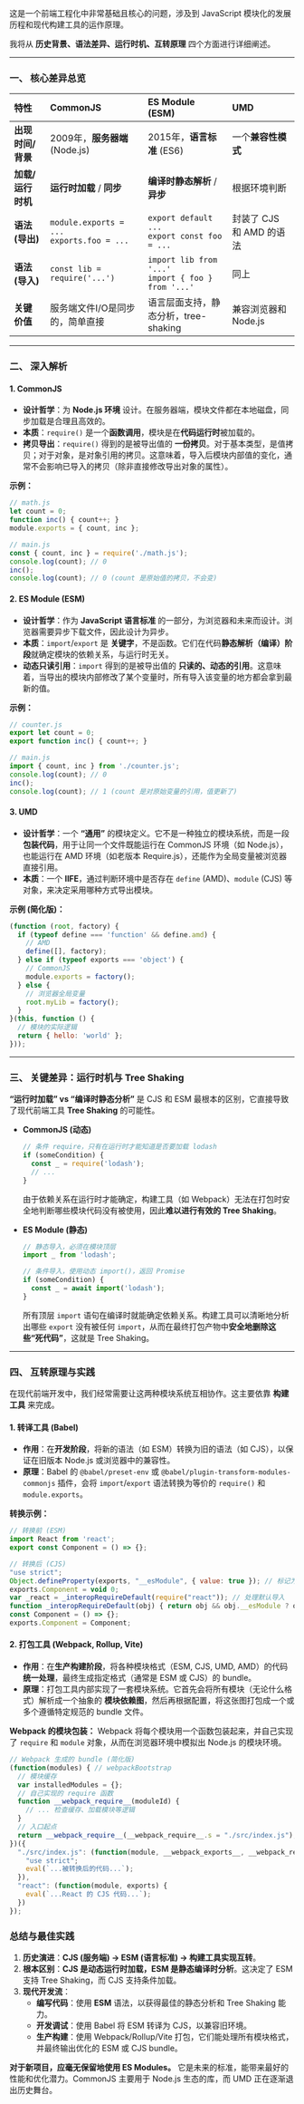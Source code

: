 这是一个前端工程化中非常基础且核心的问题，涉及到 JavaScript 模块化的发展历程和现代构建工具的运作原理。

我将从 **历史背景、语法差异、运行时机、互转原理** 四个方面进行详细阐述。

---

### 一、 核心差异总览

| 特性 | CommonJS | ES Module (ESM) | UMD |
| :--- | :--- | :--- | :--- |
| **出现时间/背景** | 2009年，**服务器端** (Node.js) | 2015年，**语言标准** (ES6) | 一个**兼容性模式** |
| **加载/运行时机** | **运行时加载** / **同步** | **编译时静态解析** / **异步** | 根据环境判断 |
| **语法 (导出)** | `module.exports = ...` <br> `exports.foo = ...` | `export default ...` <br> `export const foo = ...` | 封装了 CJS 和 AMD 的语法 |
| **语法 (导入)** | `const lib = require('...')` | `import lib from '...'` <br> `import { foo } from '...'` | 同上 |
| **关键价值** | 服务端文件I/O是同步的，简单直接 | 语言层面支持，静态分析，tree-shaking | 兼容浏览器和 Node.js |

---

### 二、 深入解析

#### 1. CommonJS

*   **设计哲学**：为 **Node.js 环境** 设计。在服务器端，模块文件都在本地磁盘，同步加载是合理且高效的。
*   **本质**：`require()` 是一个**函数调用**，模块是在**代码运行时**被加载的。
*   **拷贝导出**：`require()` 得到的是被导出值的 **一份拷贝**。对于基本类型，是值拷贝；对于对象，是对象引用的拷贝。这意味着，导入后模块内部值的变化，通常不会影响已导入的拷贝（除非直接修改导出对象的属性）。

**示例：**
```javascript
// math.js
let count = 0;
function inc() { count++; }
module.exports = { count, inc };

// main.js
const { count, inc } = require('./math.js');
console.log(count); // 0
inc();
console.log(count); // 0 (count 是原始值的拷贝，不会变)
```

#### 2. ES Module (ESM)

*   **设计哲学**：作为 **JavaScript 语言标准** 的一部分，为浏览器和未来而设计。浏览器需要异步下载文件，因此设计为异步。
*   **本质**：`import`/`export` 是 **关键字**，不是函数。它们在代码**静态解析（编译）阶段**就确定模块的依赖关系，与运行时无关。
*   **动态只读引用**：`import` 得到的是被导出值的 **只读的、动态的引用**。这意味着，当导出的模块内部修改了某个变量时，所有导入该变量的地方都会拿到最新的值。

**示例：**
```javascript
// counter.js
export let count = 0;
export function inc() { count++; }

// main.js
import { count, inc } from './counter.js';
console.log(count); // 0
inc();
console.log(count); // 1 (count 是对原始变量的引用，值更新了)
```

#### 3. UMD

*   **设计哲学**：一个 **“通用”** 的模块定义。它不是一种独立的模块系统，而是一段**包装代码**，用于让同一个文件既能运行在 CommonJS 环境（如 Node.js），也能运行在 AMD 环境（如老版本 Require.js），还能作为全局变量被浏览器直接引用。
*   **本质**：一个 **IIFE**，通过判断环境中是否存在 `define` (AMD)、`module` (CJS) 等对象，来决定采用哪种方式导出模块。

**示例 (简化版)：**
```javascript
(function (root, factory) {
  if (typeof define === 'function' && define.amd) {
    // AMD
    define([], factory);
  } else if (typeof exports === 'object') {
    // CommonJS
    module.exports = factory();
  } else {
    // 浏览器全局变量
    root.myLib = factory();
  }
}(this, function () {
  // 模块的实际逻辑
  return { hello: 'world' };
}));
```

---

### 三、 关键差异：运行时机与 Tree Shaking

**“运行时加载” vs “编译时静态分析”** 是 CJS 和 ESM 最根本的区别，它直接导致了现代前端工具 **Tree Shaking** 的可能性。

*   **CommonJS (动态)**
    ```javascript
    // 条件 require，只有在运行时才能知道是否要加载 lodash
    if (someCondition) {
      const _ = require('lodash');
      // ...
    }
    ```
    由于依赖关系在运行时才能确定，构建工具（如 Webpack）无法在打包时安全地判断哪些模块代码没有被使用，因此**难以进行有效的 Tree Shaking**。

*   **ES Module (静态)**
    ```javascript
    // 静态导入，必须在模块顶层
    import _ from 'lodash';

    // 条件导入，使用动态 import()，返回 Promise
    if (someCondition) {
      const _ = await import('lodash');
    }
    ```
    所有顶层 `import` 语句在编译时就能确定依赖关系。构建工具可以清晰地分析出哪些 `export` 没有被任何 `import`，从而在最终打包产物中**安全地删除这些“死代码”**，这就是 Tree Shaking。

---

### 四、 互转原理与实践

在现代前端开发中，我们经常需要让这两种模块系统互相协作。这主要依靠 **构建工具** 来完成。

#### 1. 转译工具 (Babel)

*   **作用**：在**开发阶段**，将新的语法（如 ESM）转换为旧的语法（如 CJS），以保证在旧版本 Node.js 或浏览器中的兼容性。
*   **原理**：Babel 的 `@babel/preset-env` 或 `@babel/plugin-transform-modules-commonjs` 插件，会将 `import`/`export` 语法转换为等价的 `require()` 和 `module.exports`。

**转换示例：**
```javascript
// 转换前 (ESM)
import React from 'react';
export const Component = () => {};

// 转换后 (CJS)
"use strict";
Object.defineProperty(exports, "__esModule", { value: true }); // 标记为 ESModule
exports.Component = void 0;
var _react = _interopRequireDefault(require("react")); // 处理默认导入
function _interopRequireDefault(obj) { return obj && obj.__esModule ? obj : { default: obj }; }
const Component = () => {};
exports.Component = Component;
```

#### 2. 打包工具 (Webpack, Rollup, Vite)

*   **作用**：在**生产构建阶段**，将各种模块格式（ESM, CJS, UMD, AMD）的代码**统一处理**，最终生成指定格式（通常是 ESM 或 CJS）的 bundle。
*   **原理**：打包工具内部实现了一套模块系统。它首先会将所有模块（无论什么格式）解析成一个抽象的 **模块依赖图**，然后再根据配置，将这张图打包成一个或多个遵循特定规范的 bundle 文件。

**Webpack 的模块包装：**
Webpack 将每个模块用一个函数包装起来，并自己实现了 `require` 和 `module` 对象，从而在浏览器环境中模拟出 Node.js 的模块环境。

```javascript
// Webpack 生成的 bundle (简化版)
(function(modules) { // webpackBootstrap
  // 模块缓存
  var installedModules = {};
  // 自己实现的 require 函数
  function __webpack_require__(moduleId) {
    // ... 检查缓存、加载模块等逻辑
  }
  // 入口起点
  return __webpack_require__(__webpack_require__.s = "./src/index.js");
})({
  "./src/index.js": (function(module, __webpack_exports__, __webpack_require__) {
    "use strict";
    eval(`...被转换后的代码...`);
  }),
  "react": (function(module, exports) {
    eval(`...React 的 CJS 代码...`);
  })
});
```

### 总结与最佳实践


1.  **历史演进**：**CJS (服务端) -> ESM (语言标准) -> 构建工具实现互转**。
2.  **根本区别**：**CJS 是动态运行时加载，ESM 是静态编译时分析**。这决定了 ESM 支持 Tree Shaking，而 CJS 支持条件加载。
3.  **现代开发流**：
    *   **编写代码**：使用 **ESM** 语法，以获得最佳的静态分析和 Tree Shaking 能力。
    *   **开发调试**：使用 Babel 将 ESM 转译为 CJS，以兼容旧环境。
    *   **生产构建**：使用 Webpack/Rollup/Vite 打包，它们能处理所有模块格式，并最终输出优化的 ESM 或 CJS bundle。

**对于新项目，应毫无保留地使用 ES Modules。** 它是未来的标准，能带来最好的性能和优化潜力。CommonJS 主要用于 Node.js 生态的库，而 UMD 正在逐渐退出历史舞台。